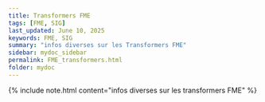 ```yaml
---
title: Transformers FME
tags: [FME, SIG]
last_updated: June 10, 2025
keywords: FME, SIG
summary: "infos diverses sur les Transformers FME"
sidebar: mydoc_sidebar
permalink: FME_transformers.html
folder: mydoc
---
```


{% include note.html content="infos diverses sur les transformers FME" %}


